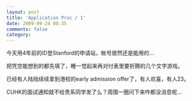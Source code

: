 ```yaml
---
layout: post
title: 'Application Proc / 1'
date: 2009-09-24 00:35
comments: false
category: 
---
```

    

今天用4年前的ID登Stanford的申请站，帐号居然还是能用的…

  
  
把凭空能想到的都先填了，睡一觉起来再对付表里要折腾的几个文字游戏。  
  
已经有人陆陆续续拿到港校的early admission offer了，有人欢喜，有人23。  
  
CUHK的面试通知就不给贵系同学发了么？周围一圈问下来咋都没消息呢…
